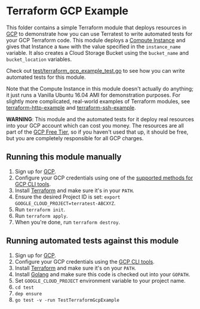 # Terraform GCP Example

This folder contains a simple Terraform module that deploys resources in [GCP](https://cloud.google.com/) to demonstrate
how you can use Terratest to write automated tests for your GCP Terraform code. This module deploys a [Compute
Instance](https://cloud.google.com/compute/) and gives that Instance a `Name` with the value specified in the
`instance_name` variable. It also creates a Cloud Storage Bucket using the `bucket_name` and `bucket_location` variables.

Check out [test/terraform_gcp_example_test.go](https://github.com/terraform-modules-krish/terratest/blob/v0.10.4/test/terraform_gcp_example_test.go) to see how you can write
automated tests for this module.

Note that the Compute Instance in this module doesn't actually do anything; it just runs a Vanilla Ubuntu 16.04 AMI for
demonstration purposes. For slightly more complicated, real-world examples of Terraform modules, see
[terraform-http-example](https://github.com/terraform-modules-krish/terratest/blob/v0.10.4/examples/terraform-http-example) and [terraform-ssh-example](https://github.com/terraform-modules-krish/terratest/blob/v0.10.4/examples/terraform-ssh-example).

**WARNING**: This module and the automated tests for it deploy real resources into your GCP account which can cost you
money. The resources are all part of the [GCP Free Tier](https://cloud.google.com/free/), so if you haven't used that up,
it should be free, but you are completely responsible for all GCP charges.

## Running this module manually

1. Sign up for [GCP](https://cloud.google.com/).
1. Configure your GCP credentials using one of the [supported methods for GCP CLI
   tools](https://cloud.google.com/sdk/docs/quickstarts).
1. Install [Terraform](https://www.terraform.io/) and make sure it's in your `PATH`.
1. Ensure the desired Project ID is set: `export GOOGLE_CLOUD_PROJECT=terratest-ABCXYZ`.
1. Run `terraform init`.
1. Run `terraform apply`.
1. When you're done, run `terraform destroy`.

## Running automated tests against this module

1. Sign up for [GCP](https://cloud.google.com/free/).
1. Configure your GCP credentials using the [GCP CLI
   tools](https://cloud.google.com/sdk/docs/quickstarts).
1. Install [Terraform](https://www.terraform.io/) and make sure it's on your `PATH`.
1. Install [Golang](https://golang.org/) and make sure this code is checked out into your `GOPATH`.
1. Set `GOOGLE_CLOUD_PROJECT` environment variable to your project name.
1. `cd test`
1. `dep ensure`
1. `go test -v -run TestTerraformGcpExample`
